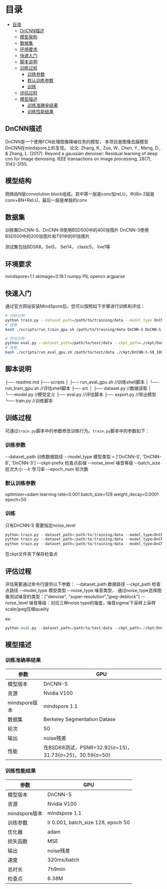 # 目录

- [目录](#目录)
    - [DnCNN描述](#DnCNN描述)
    - [模型架构](#模型架构)
    - [数据集](#数据集)
    - [环境要求](#环境要求)
    - [快速入门](#快速入门)
    - [脚本说明](#脚本说明)
    - [训练过程](#训练过程)
        - [训练参数](#训练参数)
        - [默认训练参数](#默认训练参数)
        - [训练](#训练)
    - [评估过程](#评估过程)
    - [模型描述](#模型描述)
        - [训练准确率结果](#训练准确率结果)
        - [训练性能结果](#训练性能结果)

<!-- /TOC -->

## DnCNN描述

DnCNN是一个使用FCN处理图像降噪任务的模型， 本项目是图像去躁模型DnCNN在mindspore上的复现。
论文\: Zhang, K., Zuo, W., Chen, Y., Meng, D., & Zhang, L. (2017). Beyond a gaussian denoiser: Residual learning of deep cnn for image denoising. IEEE transactions on image processing, 26(7), 3142-3155.

## 模型结构

网络由N层convolution block组成。其中第一层是conv加reLU，中间n-2层是conv+BN+ReLU，最后一层是单独的conv

## 数据集

训练集DnCNN-S、DnCNN-B使用BSD500中的400张图片
DnCNN-3使用BSD500中的200张图片和T91中的91张图片

测试集包括BDS68，Set5， Set14， clasic5， live1等

## 环境要求

mindspore=1.1
skimage=0.18.1
numpy
PIL
opencv
argparse

## 快速入门

通过官方网站安装MindSpore后，您可以按照如下步骤进行训练和评估：

```bash
# 训练示例
python train.py --dataset_path=/path/to/training/data --model_type DnCNN-S --ckpt-prefix=DnCNN-S_25noise  --noise_level=25
# 或者
bash ./scripts/run_train_gpu.sh /path/to/training/data DnCNN-S DnCNN-S_25noise 25

# 评估示例
python eval.py --dataset_path=/path/to/test/data --ckpt_path=./ckpt/DnCNN-S-50_1800.ckpt --model_type=DnCNN-S --noise_level=25 --noise_type=denoise
# 或者
bash ./scripts/run_eval_gpu.sh /path/to/test/data ./ckpt/DnCNN-S-50_1800.ckpt DnCNN-S 25 denoise
```

## 脚本说明

├── readme.md
├── scripts
│   ├── run_eval_gpu.sh //训练shell脚本
│   └── run_train_gpu.sh //评估shell脚本
├── src
│   ├── dataset.py //数据读取
│   └──model.py  //模型定义
├── eval.py  //评估脚本
├── export.py //导出模型
└── train.py  //训练脚本

## 训练过程

可通过`train.py`脚本中的参数修改训练行为。`train.py`脚本中的参数如下：

### 训练参数

--dataset_path 训练数据路径
--model_type 模型类型 = ['DnCNN-S', 'DnCNN-B', 'DnCNN-3']
--ckpt-prefix 检查点前缀
--noise_level 噪音等级
--batch_size 批次大小
--lr 学习率
--epoch_num 轮次数

### 默认训练参数

optimizer=adam
learning rate=0.001
batch_size=128
weight_decay=0.0001
epoch=50

### 训练

只有DnCNN-S 需要指定noise_level

```python
python train.py --dataset_path=/path/to/training/data --model_type=DnCNN-S --ckpt-prefix=DnCNN-S_25noise  --noise_level=25
python train.py --dataset_path=/path/to/training/data --model_type=DnCNN-B --ckpt-prefix=DnCNN-B
python train.py --dataset_path=/path/to/training/data --model_type=DnCNN-3 --ckpt-prefix=DnCNN-3
```

在ckpt文件夹下保存检查点

## 评估过程

评估需要通过命令行提供以下参数：
--dataset_path 数据路径
--ckpt_path 检查点路径
--model_type 模型类型
--noise_type 噪音类型， 通过noise_type选择图像测试噪音的类型：["denoise", "super-resolution","jpeg-deblock"]
--noise_level 噪音等级：对应三种noise type的强度，噪音sigma/下采样上采样scale/jpeg压缩quality

ex:

```python
python eval.py --dataset_path=/path/to/test/data --ckpt_path=./ckpt/DnCNN-B-50_3000.ckpt --model_type=DnCNN-B --noise_level=50 --noise_type=denoise
```

## 模型描述

### 训练准确率结果

| 参数          | GPU                                                      |
| ------------- | -------------------------------------------------------- |
| 模型版本      | DnCNN-S                                                  |
| 资源          | Nvidia V100                                              |
| mindspore版本 | mindspore 1.1                                            |
| 数据集        | Berkeley Segmentation Datase                             |
| 轮次          | 50                                                       |
| 输出          | noise残差                                                |
| 性能          | 在BSD68测试，PSNR=32.92(σ=15)， 31.73(σ=25)，30.59(σ=50) |

### 训练性能结果

| 参数          | GPU                                |
| ------------- | ---------------------------------- |
| 模型版本      | DnCNN-S                            |
| 资源          | Nvidia V100                        |
| mindspore版本 | mindspore 1.1                      |
| 训练参数      | lr 0.001, batch_size 128, epoch 50 |
| 优化器        | adam                               |
| 损失函数      | MSE                                |
| 输出          | noise残差                          |
| 速度          | 320ms/batch                        |
| 总时长        | 7h9min                             |
| 检查点        | 6.38M                              |



